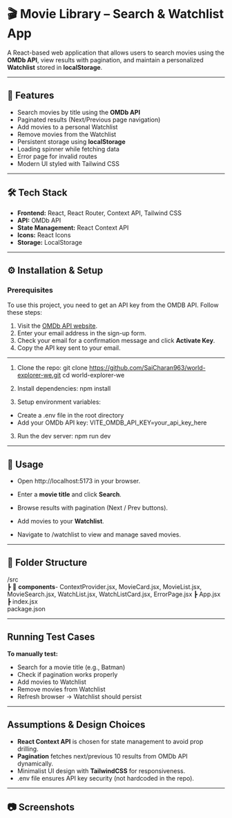 # 🎬 Movie Library – Search & Watchlist App

A React-based web application that allows users to search movies using the **OMDb API**, view results with pagination, and maintain a personalized **Watchlist** stored in **localStorage**.

---

## 🚀 Features
- Search movies by title using the **OMDb API**
- Paginated results (Next/Previous page navigation)
- Add movies to a personal Watchlist
- Remove movies from the Watchlist
- Persistent storage using **localStorage**
- Loading spinner while fetching data
- Error page for invalid routes
- Modern UI styled with Tailwind CSS

---

## 🛠️ Tech Stack
- **Frontend:** React, React Router, Context API, Tailwind CSS
- **API:** OMDb API
- **State Management:** React Context API
- **Icons:** React Icons
- **Storage:** LocalStorage

---

## ⚙️ Installation & Setup

### Prerequisites  
To use this project, you need to get an API key from the OMDB API. Follow these steps:

1. Visit the [OMDb API website](https://www.omdbapi.com/).  
2. Enter your email address in the sign-up form.  
3. Check your email for a confirmation message and click **Activate Key**.  
4. Copy the API key sent to your email.  

---

1. Clone the repo:
git clone https://github.com/SaiCharan963/world-explorer-we.git
cd world-explorer-we

2. Install dependencies:
npm install

3. Setup environment variables:
- Create a .env file in the root directory
- Add your OMDb API key:
    VITE_OMDB_API_KEY=your_api_key_here

3. Run the dev server:
npm run dev

---

## 📌 Usage


- Open http://localhost:5173 in your browser.

- Enter a **movie title** and click **Search**.

- Browse results with pagination (Next / Prev buttons).

- Add movies to your **Watchlist**.

- Navigate to /watchlist to view and manage saved movies.

---

## 📂 Folder Structure

/src  
 ┣ 📁 **components**- ContextProvider.jsx, MovieCard.jsx, MovieList.jsx, MovieSearch.jsx, WatchList.jsx, WatchListCard.jsx, ErrorPage.jsx
 ┣ App.jsx  
 ┣ index.jsx  
package.json

---

## Running Test Cases

**To manually test:**
- Search for a movie title (e.g., Batman)
- Check if pagination works properly
- Add movies to Watchlist
- Remove movies from Watchlist
- Refresh browser → Watchlist should persist

---

## Assumptions & Design Choices

- **React Context API** is chosen for state management to avoid prop drilling.
- **Pagination** fetches next/previous 10 results from OMDb API dynamically.
- Minimalist UI design with **TailwindCSS** for responsiveness.
- .env file ensures API key security (not hardcoded in the repo).

---

## 📷 Screenshots

